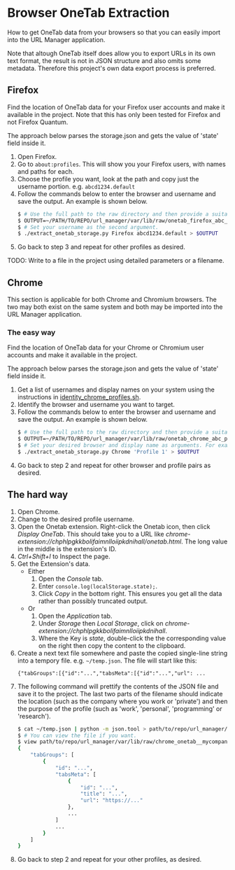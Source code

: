 # Browser OneTab Extraction

How to get OneTab data from your browsers so that you can easily import into the URL Manager application.

Note that altough OneTab itself does allow you to export URLs in its own text format, the result is not in JSON structure and also omits some metadata. Therefore this project's own data export process is preferred.


## Firefox

Find the location of OneTab data for your Firefox user accounts and make it available in the project.
Note that this has only been tested for Firefox and not Firefox Quantum.

The approach below parses the storage.json and gets the value of 'state' field inside it.

1. Open Firefox.
2. Go to `about:profiles`. This will show you your Firefox users, with names and paths for each.
3. Choose the profile you want, look at the path and copy just the username portion. e.g. `abcd1234.default`
4. Follow the commands below to enter the browser and username and save the output. An example
    is shown below.
    ```bash
    $ # Use the full path to the raw directory and then provide a suitable name for the file.
    $ OUTPUT=~/PATH/TO/REPO/url_manager/var/lib/raw/onetab_firefox_abc_personal.json
    $ # Set your username as the second argument.
    $ ./extract_onetab_storage.py Firefox abcd1234.default > $OUTPUT
    ```
5. Go back to step 3 and repeat for other profiles as desired.

TODO: Write to a file in the project using detailed parameters or a filename.


## Chrome

This section is applicable for both Chrome and Chromium browsers. The two may both exist on the 
same system and both may be imported into the URL Manager application. 


### The easy way

Find the location of OneTab data for your Chrome or Chromium user accounts and make it available
in the project.

The approach below parses the storage.json and gets the value of 'state' field inside it.

1. Get a list of usernames and display names on your system using the instructions in
  [identity_chrome_profiles.sh](identity_chrome_profiles.sh).
2. Identify the browser and username you want to target.
3. Follow the commands below to enter the browser and username and save the output. An example
    is shown below.
    ```bash
    $ # Use the full path to the raw directory and then provide a suitable name for the file.
    $ OUTPUT=~/PATH/TO/REPO/url_manager/var/lib/raw/onetab_chrome_abc_personal.json
    $ # Set your desired browser and display name as arguments. For example:
    $ ./extract_onetab_storage.py Chrome 'Profile 1' > $OUTPUT
    ```
4. Go back to step 2 and repeat for other browser and profile pairs as desired.


## The hard way

1. Open Chrome.
2. Change to the desired profile username.
3. Open the Onetab extension. Right-click the Onetab icon, then click _Display OneTab_. This should take you to a URL like _chrome-extension://chphlpgkkbolifaimnlloiipkdnihall/onetab.html_. The long value in the middle is the extension's ID.
4. _Ctrl+Shift+I_ to Inspect the page.
5. Get the Extension's data.
    - Either               
       1. Open the _Console_ tab.
       2. Enter `console.log(localStorage.state);`.
       3. Click _Copy_ in the bottom right. This ensures you get all the data rather than possibly truncated output.
    - Or
        1. Open the _Application_ tab.
        2. Under _Storage_ then _Local Storage_, click on _chrome-extension://chphlpgkkbolifaimnlloiipkdnihall_.
        3. Where the Key is _state_, double-click the the corresponding value on the right then copy the content to the clipboard.
6. Create a next text file somewhere and paste the copied single-line string into a tempory file. e.g. `~/temp.json`. The file will start like this:
    ```
    {"tabGroups":[{"id":"...","tabsMeta":[{"id":"...","url": ...
    ```
7. The following command will prettify the contents of the JSON file and save it to the project. The last two parts of the filename should indicate the location (such as the company where you work or 'private') and then the purpose of the profile (such as 'work', 'personal', 'programming' or 'research').
    ```bash
    $ cat ~/temp.json | python -m json.tool > path/to/repo/url_manager/var/lib/raw/chrome_onetab_mycompany_personal.json
    $ # You can view the file if you want.
    $ view path/to/repo/url_manager/var/lib/raw/chrome_onetab__mycompany_personal.json
    {
        "tabGroups": [
            {
                "id": "...",
                "tabsMeta": [
                    {
                        "id": "...",
                        "title": "...",
                        "url": "https://..."
                    },
                    ...
                ]
                ...
            }
        ]
    }
    ```
8. Go back to step 2 and repeat for your other profiles, as desired.
